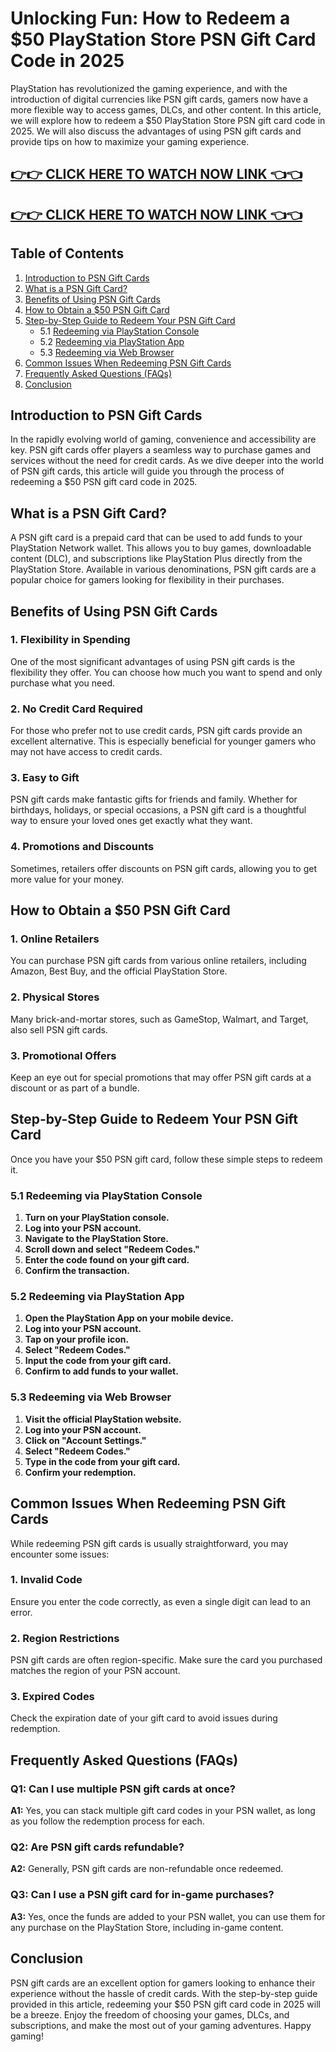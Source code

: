 # Unlocking Fun: How to Redeem a $50 PlayStation Store PSN Gift Card Code in 2025

PlayStation has revolutionized the gaming experience, and with the introduction of digital currencies like PSN gift cards, gamers now have a more flexible way to access games, DLCs, and other content. In this article, we will explore how to redeem a $50 PlayStation Store PSN gift card code in 2025. We will also discuss the advantages of using PSN gift cards and provide tips on how to maximize your gaming experience.

[👉👉 CLICK HERE TO WATCH NOW LINK 👈👈](https://appbitly.com/cuafm)
-
[👉👉 CLICK HERE TO WATCH NOW LINK 👈👈](https://appbitly.com/cuafm)
-

## Table of Contents

1. [Introduction to PSN Gift Cards](#introduction-to-psn-gift-cards)
2. [What is a PSN Gift Card?](#what-is-a-psn-gift-card)
3. [Benefits of Using PSN Gift Cards](#benefits-of-using-psn-gift-cards)
4. [How to Obtain a $50 PSN Gift Card](#how-to-obtain-a-50-psn-gift-card)
5. [Step-by-Step Guide to Redeem Your PSN Gift Card](#step-by-step-guide-to-redeem-your-psn-gift-card)
   - 5.1 [Redeeming via PlayStation Console](#redeeming-via-playstation-console)
   - 5.2 [Redeeming via PlayStation App](#redeeming-via-playstation-app)
   - 5.3 [Redeeming via Web Browser](#redeeming-via-web-browser)
6. [Common Issues When Redeeming PSN Gift Cards](#common-issues-when-redeeming-psn-gift-cards)
7. [Frequently Asked Questions (FAQs)](#frequently-asked-questions-faqs)
8. [Conclusion](#conclusion)

## Introduction to PSN Gift Cards

In the rapidly evolving world of gaming, convenience and accessibility are key. PSN gift cards offer players a seamless way to purchase games and services without the need for credit cards. As we dive deeper into the world of PSN gift cards, this article will guide you through the process of redeeming a $50 PSN gift card code in 2025.

## What is a PSN Gift Card?

A PSN gift card is a prepaid card that can be used to add funds to your PlayStation Network wallet. This allows you to buy games, downloadable content (DLC), and subscriptions like PlayStation Plus directly from the PlayStation Store. Available in various denominations, PSN gift cards are a popular choice for gamers looking for flexibility in their purchases.

## Benefits of Using PSN Gift Cards

### 1. **Flexibility in Spending**

One of the most significant advantages of using PSN gift cards is the flexibility they offer. You can choose how much you want to spend and only purchase what you need.

### 2. **No Credit Card Required**

For those who prefer not to use credit cards, PSN gift cards provide an excellent alternative. This is especially beneficial for younger gamers who may not have access to credit cards.

### 3. **Easy to Gift**

PSN gift cards make fantastic gifts for friends and family. Whether for birthdays, holidays, or special occasions, a PSN gift card is a thoughtful way to ensure your loved ones get exactly what they want.

### 4. **Promotions and Discounts**

Sometimes, retailers offer discounts on PSN gift cards, allowing you to get more value for your money.

## How to Obtain a $50 PSN Gift Card

### 1. **Online Retailers**

You can purchase PSN gift cards from various online retailers, including Amazon, Best Buy, and the official PlayStation Store. 

### 2. **Physical Stores**

Many brick-and-mortar stores, such as GameStop, Walmart, and Target, also sell PSN gift cards. 

### 3. **Promotional Offers**

Keep an eye out for special promotions that may offer PSN gift cards at a discount or as part of a bundle.

## Step-by-Step Guide to Redeem Your PSN Gift Card

Once you have your $50 PSN gift card, follow these simple steps to redeem it.

### 5.1 Redeeming via PlayStation Console

1. **Turn on your PlayStation console.**
2. **Log into your PSN account.**
3. **Navigate to the PlayStation Store.**
4. **Scroll down and select "Redeem Codes."**
5. **Enter the code found on your gift card.**
6. **Confirm the transaction.**

### 5.2 Redeeming via PlayStation App

1. **Open the PlayStation App on your mobile device.**
2. **Log into your PSN account.**
3. **Tap on your profile icon.**
4. **Select "Redeem Codes."**
5. **Input the code from your gift card.**
6. **Confirm to add funds to your wallet.**

### 5.3 Redeeming via Web Browser

1. **Visit the official PlayStation website.**
2. **Log into your PSN account.**
3. **Click on "Account Settings."**
4. **Select "Redeem Codes."**
5. **Type in the code from your gift card.**
6. **Confirm your redemption.**

## Common Issues When Redeeming PSN Gift Cards

While redeeming PSN gift cards is usually straightforward, you may encounter some issues:

### 1. **Invalid Code**

Ensure you enter the code correctly, as even a single digit can lead to an error.

### 2. **Region Restrictions**

PSN gift cards are often region-specific. Make sure the card you purchased matches the region of your PSN account.

### 3. **Expired Codes**

Check the expiration date of your gift card to avoid issues during redemption.

## Frequently Asked Questions (FAQs)

### Q1: Can I use multiple PSN gift cards at once?

**A1:** Yes, you can stack multiple gift card codes in your PSN wallet, as long as you follow the redemption process for each.

### Q2: Are PSN gift cards refundable?

**A2:** Generally, PSN gift cards are non-refundable once redeemed.

### Q3: Can I use a PSN gift card for in-game purchases?

**A3:** Yes, once the funds are added to your PSN wallet, you can use them for any purchase on the PlayStation Store, including in-game content.

## Conclusion

PSN gift cards are an excellent option for gamers looking to enhance their experience without the hassle of credit cards. With the step-by-step guide provided in this article, redeeming your $50 PSN gift card code in 2025 will be a breeze. Enjoy the freedom of choosing your games, DLCs, and subscriptions, and make the most out of your gaming adventures. Happy gaming!
